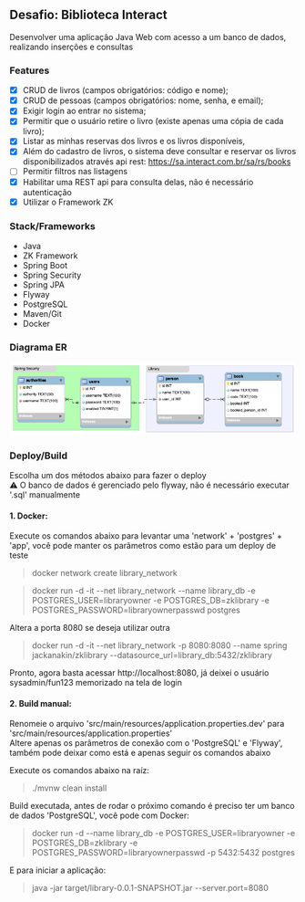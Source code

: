 ## Desafio: Biblioteca Interact
Desenvolver uma aplicação Java Web com acesso a um banco de dados, realizando inserções e consultas

### Features
- [x] CRUD de livros (campos obrigatórios: código e nome);
- [x] CRUD de pessoas (campos obrigatórios: nome, senha, e email);
- [x] Exigir login ao entrar no sistema;
- [x] Permitir que o usuário retire o livro (existe apenas uma cópia de cada livro);
- [x] Listar as minhas reservas dos livros e os livros disponíveis,
- [x] Além do cadastro de livros, o sistema deve consultar e reservar os livros disponibilizados através api rest: https://sa.interact.com.br/sa/rs/books
- [ ] Permitir filtros nas listagens
- [x] Habilitar uma REST api para consulta delas, não é necessário autenticação
- [x] Utilizar o Framework ZK

### Stack/Frameworks
* Java
* ZK Framework
* Spring Boot
* Spring Security
* Spring JPA
* Flyway
* PostgreSQL
* Maven/Git
* Docker

### Diagrama ER
![alt text](https://github.com/jackanakin/zklibrary/blob/main/er_db.png?raw=true)

### Deploy/Build
Escolha um dos métodos abaixo para fazer o deploy<br/>
:warning:	O banco de dados é gerenciado pelo flyway, não é necessário executar '.sql' manualmente

#### 1. Docker: 

Execute os comandos abaixo para levantar uma 'network' + 'postgres' + 'app', você pode manter os parâmetros como estão para um deploy de teste
> docker network create library_network

> docker run -d -it --net library_network --name library_db -e POSTGRES_USER=libraryowner -e POSTGRES_DB=zklibrary -e POSTGRES_PASSWORD=libraryownerpasswd postgres

Altera a porta 8080 se deseja utilizar outra
> docker run -d -it --net library_network -p 8080:8080 --name spring jackanakin/zklibrary --datasource_url=library_db:5432/zklibrary

Pronto, agora basta acessar http://localhost:8080, já deixei o usuário sysadmin/fun123 memorizado na tela de login

#### 2. Build manual: 
Renomeie o arquivo 'src/main/resources/application.properties.dev' para 'src/main/resources/application.properties'<br/>
Altere apenas os parâmetros de conexão com o 'PostgreSQL' e 'Flyway', também pode deixar como está e apenas seguir os comandos abaixo

Execute os comandos abaixo na raíz:

> ./mvnw clean install

Build executada, antes de rodar o próximo comando é preciso ter um banco de dados 'PostgreSQL', você pode com Docker:
> docker run -d --name library_db -e POSTGRES_USER=libraryowner -e POSTGRES_DB=zklibrary -e POSTGRES_PASSWORD=libraryownerpasswd -p 5432:5432 postgres

E para iniciar a aplicação:
> java -jar target/library-0.0.1-SNAPSHOT.jar --server.port=8080
